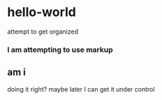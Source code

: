 # hello-world
attempt to get organized
### I am attempting to use markup
## am i
doing it right?
maybe later I can get it under control
